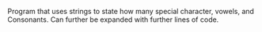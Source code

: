 Program that uses strings to state how many special character, vowels, and Consonants. 
Can further be expanded with further lines of code. 
